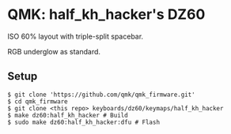 # QMK: half_kh_hacker's DZ60

ISO 60% layout with triple-split spacebar.

RGB underglow as standard.

## Setup

```
$ git clone 'https://github.com/qmk/qmk_firmware.git'
$ cd qmk_firmware
$ git clone <this repo> keyboards/dz60/keymaps/half_kh_hacker
$ make dz60:half_kh_hacker # Build
$ sudo make dz60:half_kh_hacker:dfu # Flash
```
